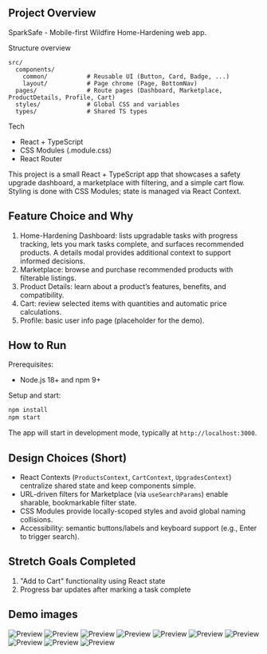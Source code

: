 ## Project Overview

SparkSafe - Mobile-first Wildfire Home-Hardening web app.

Structure overview
```
src/
  components/
    common/           # Reusable UI (Button, Card, Badge, ...)
    layout/           # Page chrome (Page, BottomNav)
  pages/              # Route pages (Dashboard, Marketplace, ProductDetails, Profile, Cart)
  styles/             # Global CSS and variables
  types/              # Shared TS types
```

Tech
- React + TypeScript
- CSS Modules (.module.css)
- React Router


This project is a small React + TypeScript app that showcases a safety upgrade dashboard, a marketplace with filtering, and a simple cart flow. Styling is done with CSS Modules; state is managed via React Context.

## Feature Choice and Why
1. Home-Hardening Dashboard: lists upgradable tasks with progress tracking, lets you mark tasks complete, and surfaces recommended products. A details modal provides additional context to support informed decisions.
2. Marketplace: browse and purchase recommended products with filterable listings.
3. Product Details: learn about a product’s features, benefits, and compatibility.
4. Cart: review selected items with quantities and automatic price calculations.
5. Profile: basic user info page (placeholder for the demo).

## How to Run

Prerequisites:
- Node.js 18+ and npm 9+

Setup and start:

```bash
npm install
npm start
```

The app will start in development mode, typically at `http://localhost:3000`.

## Design Choices (Short)

- React Contexts (`ProductsContext`, `CartContext`, `UpgradesContext`) centralize shared state and keep components simple.
- URL-driven filters for Marketplace (via `useSearchParams`) enable sharable, bookmarkable filter state.
- CSS Modules provide locally-scoped styles and avoid global naming collisions.
- Accessibility: semantic buttons/labels and keyboard support (e.g., Enter to trigger search).

## Stretch Goals Completed
1. "Add to Cart" functionality using React state
2. Progress bar updates after marking a task complete


## Demo images
![Preview](public/app-demo-pics/demo1.JPG)
![Preview](public/app-demo-pics/demo2.JPG)
![Preview](public/app-demo-pics/demo3.JPG)
![Preview](public/app-demo-pics/demo4.JPG)
![Preview](public/app-demo-pics/demo5.JPG)
![Preview](public/app-demo-pics/demo6.JPG)
![Preview](public/app-demo-pics/demo7.JPG)
![Preview](public/app-demo-pics/demo8.JPG)
![Preview](public/app-demo-pics/demo9.JPG)
![Preview](public/app-demo-pics/demo10.JPG)



